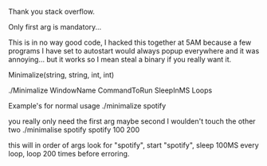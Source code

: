 Thank you stack overflow.

Only first arg is mandatory...

This is in no way good code, I hacked this together at 5AM because a few programs I have set to autostart would always popup everywhere and it was annoying... but it works so I mean steal a binary if you really want it.

Minimalize(string, string, int, int)

./Minimalize WindowName CommandToRun SleepInMS Loops

Example's for normal usage
./minimalize spotify

you really only need the first arg maybe second I woulden't touch the other two
./minimalise spotify spotify 100 200

this will in order of args look for "spotify", start "spotify", sleep 100MS every loop, loop 200 times before erroring.
